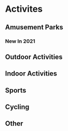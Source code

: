 # Activites
## Amusement Parks
### New In 2021

## Outdoor Activities
## Indoor Activities
## Sports
## Cycling
## Other
